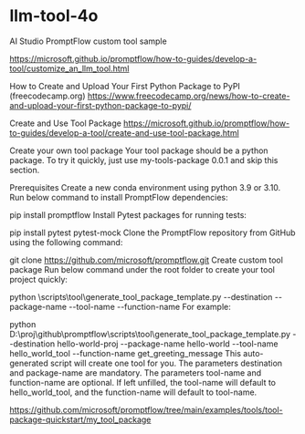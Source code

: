 # llm-tool-4o
AI Studio PromptFlow custom tool sample

https://microsoft.github.io/promptflow/how-to-guides/develop-a-tool/customize_an_llm_tool.html

How to Create and Upload Your First Python Package to PyPI (freecodecamp.org) 
https://www.freecodecamp.org/news/how-to-create-and-upload-your-first-python-package-to-pypi/

Create and Use Tool Package
https://microsoft.github.io/promptflow/how-to-guides/develop-a-tool/create-and-use-tool-package.html

Create your own tool package
Your tool package should be a python package. To try it quickly, just use my-tools-package 0.0.1 and skip this section.

Prerequisites
Create a new conda environment using python 3.9 or 3.10. Run below command to install PromptFlow dependencies:

pip install promptflow
Install Pytest packages for running tests:

pip install pytest pytest-mock
Clone the PromptFlow repository from GitHub using the following command:

git clone https://github.com/microsoft/promptflow.git
Create custom tool package
Run below command under the root folder to create your tool project quickly:

python <promptflow github repo>\scripts\tool\generate_tool_package_template.py --destination <your-tool-project> --package-name <your-package-name> --tool-name <your-tool-name> --function-name <your-tool-function-name>
For example:

python D:\proj\github\promptflow\scripts\tool\generate_tool_package_template.py --destination hello-world-proj --package-name hello-world --tool-name hello_world_tool --function-name get_greeting_message
This auto-generated script will create one tool for you. The parameters destination and package-name are mandatory. The parameters tool-name and function-name are optional. If left unfilled, the tool-name will default to hello_world_tool, and the function-name will default to tool-name.

https://github.com/microsoft/promptflow/tree/main/examples/tools/tool-package-quickstart/my_tool_package
